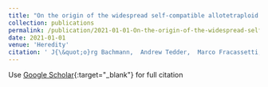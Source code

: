 ```yaml
---
title: "On the origin of the widespread self-compatible allotetraploid Capsella bursa-pastoris (Brassicaceae)"
collection: publications
permalink: /publication/2021-01-01-On-the-origin-of-the-widespread-self-compatible-allotetraploid-Capsella-bursa-pastoris-Brassicaceae
date: 2021-01-01
venue: 'Heredity'
citation: ' J{\&quot;o}rg Bachmann,  Andrew Tedder,  Marco Fracassetti,  Kim Steige,  Cl{\&apos;e}ment Lafon-Placette,  Claudia K{\&quot;o}hler,  Tanja Slotte, &quot;On the origin of the widespread self-compatible allotetraploid Capsella bursa-pastoris (Brassicaceae).&quot; Heredity, 2021.'
---
```

Use [Google Scholar](https://scholar.google.com/scholar?q=On+the+origin+of+the+widespread+self+compatible+allotetraploid+Capsella+bursa+pastoris+(Brassicaceae)){:target="_blank"} for full citation